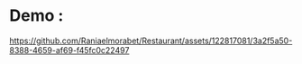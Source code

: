 # Demo :

https://github.com/Raniaelmorabet/Restaurant/assets/122817081/3a2f5a50-8388-4659-af69-f45fc0c22497
    
